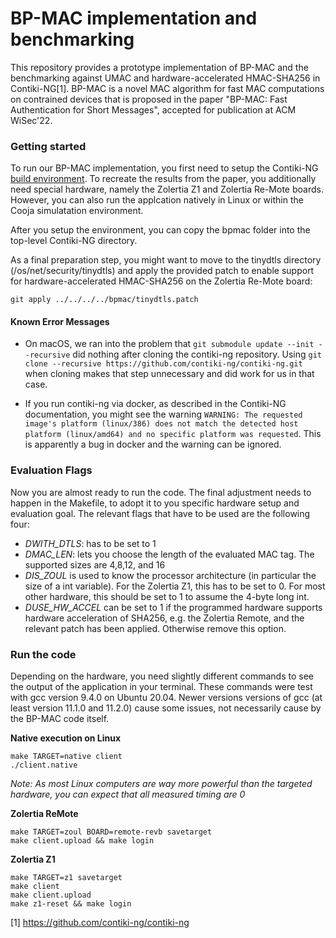 # BP-MAC implementation and benchmarking

This repository provides a prototype implementation of BP-MAC and the benchmarking against UMAC and hardware-accelerated HMAC-SHA256 in Contiki-NG[1]. BP-MAC is a novel MAC algorithm for fast MAC computations on contrained devices that is proposed in the paper "BP-MAC: Fast Authentication for Short Messages", accepted for publication at ACM WiSec'22.

### Getting started

To run our BP-MAC implementation, you first need to setup the Contiki-NG [build environment](https://github.com/contiki-ng/contiki-ng/wiki). To recreate the results from the paper, you additionally need special hardware, namely the Zolertia Z1 and Zolertia Re-Mote boards. However, you can also run the applcation natively in Linux or within the Cooja simulatation environment.

After you setup the environment, you can copy the bpmac folder into the top-level Contiki-NG directory.

As a final preparation step, you might want to move to the tinydtls directory (<contiki-ng>/os/net/security/tinydtls) and apply the provided patch to enable support for hardware-accelerated HMAC-SHA256 on the Zolertia Re-Mote board:
```
git apply ../../../../bpmac/tinydtls.patch

```
#### Known Error Messages

* On macOS, we ran into the problem that `git submodule update --init --recursive` did nothing after cloning the contiki-ng repository. Using `git clone --recursive https://github.com/contiki-ng/contiki-ng.git` when cloning makes that step unnecessary and did work for us in that case.

* If you run contiki-ng via docker, as described in the Contiki-NG documentation, you might see the warning `WARNING: The requested image's platform (linux/386) does not match the detected host platform (linux/amd64) and no specific platform was requested`. This is apparently a bug in docker and the warning can be ignored.

### Evaluation Flags

Now you are almost ready to run the code. The final adjustment needs to happen in the Makefile, to adopt it to you specific hardware setup and evaluation goal. The relevant flags that have to be used are the following four:

 - *DWITH_DTLS*: has to be set to 1
 - *DMAC_LEN*: lets you choose the length of the evaluated MAC tag. The supported sizes are 4,8,12, and 16
 - *DIS_ZOUL* is used to know the processor architecture (in particular the size of a int variable). For the Zolertia Z1, this has to be set to 0. For most other hardware, this should be set to 1 to assume the 4-byte long int.
 - *DUSE_HW_ACCEL* can be set to 1 if the programmed hardware supports hardware acceleration of SHA256, e.g. the Zolertia Remote, and the relevant patch has been applied. Otherwise remove this option.

### Run the code

Depending on the hardware, you need slightly different commands to see the output of the application in your terminal. These commands were test with gcc version 9.4.0 on Ubuntu 20.04. Newer versions versions of gcc (at least version 11.1.0 and 11.2.0) cause some issues, not necessarily cause by the BP-MAC code itself.


**Native execution on Linux**
```
make TARGET=native client
./client.native
```
*Note: As most Linux computers are way more powerful than the targeted hardware, you can expect that all measured timing are 0*

**Zolertia ReMote**
```
make TARGET=zoul BOARD=remote-revb savetarget
make client.upload && make login
```

**Zolertia Z1**
```
make TARGET=z1 savetarget
make client
make client.upload
make z1-reset && make login
```


[1] https://github.com/contiki-ng/contiki-ng

